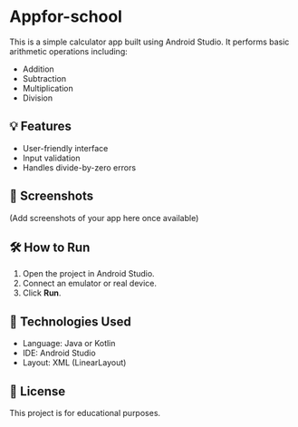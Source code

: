 # Appfor-school

This is a simple calculator app built using Android Studio. It performs basic arithmetic operations including:

- Addition
- Subtraction
- Multiplication
- Division

## 💡 Features

- User-friendly interface
- Input validation
- Handles divide-by-zero errors

## 📱 Screenshots

(Add screenshots of your app here once available)

## 🛠️ How to Run

1. Open the project in Android Studio.
2. Connect an emulator or real device.
3. Click **Run**.

## 🧪 Technologies Used

- Language: Java or Kotlin
- IDE: Android Studio
- Layout: XML (LinearLayout)

## 📄 License

This project is for educational purposes.
